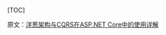 [TOC]

原文：[洋葱架构与CQRS在ASP.NET Core中的使用详解](https://codewithmukesh.com/blog/onion-architecture-in-aspnet-core/)

